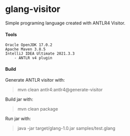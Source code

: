 # glang-visitor
Simple programing language created with ANTLR4 Visitor.

#### Tools
    Oracle OpenJDK 17.0.2
    Apache Maven 3.8.5
    IntelliJ IDEA Ultimate 2021.3.3
        - ANTLR v4 plugin

#### Build

Generate ANTLR visitor with:

> mvn clean antlr4:antlr4@generate-visitor

Build jar with:

> mvn clean package

Run jar with:

> java -jar target/glang-1.0.jar samples/test.glang
